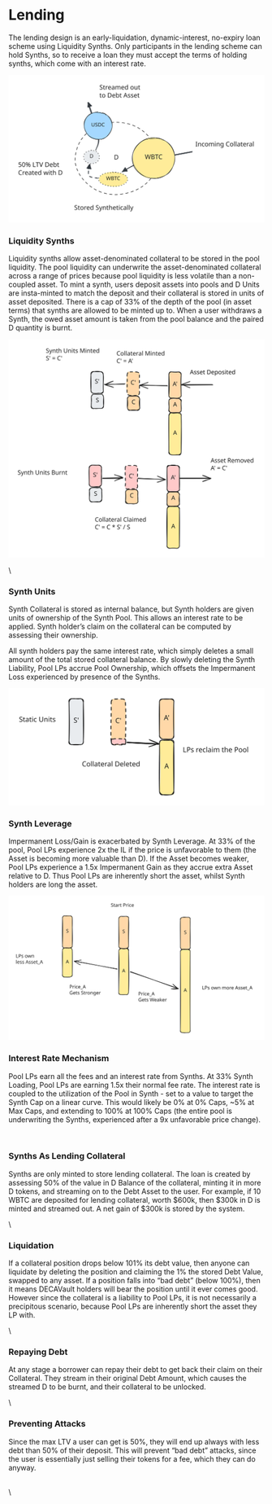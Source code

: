 # Lending

The lending design is an early-liquidation, dynamic-interest, no-expiry loan scheme using Liquidity Synths. Only participants in the lending scheme can hold Synths, so to receive a loan they must accept the terms of holding synths, which come with an interest rate.&#x20;

<img src="../.gitbook/assets/file.excalidraw (2).svg" alt="" class="gitbook-drawing">

### Liquidity Synths&#x20;

Liquidity synths allow asset-denominated collateral to be stored in the pool liquidity. The pool liquidity can underwrite the asset-denominated collateral across a range of prices because pool liquidity is less volatile than a non-coupled asset. To mint a synth, users deposit assets into pools and D Units are insta-minted to match the deposit and their collateral is stored in units of asset deposited. There is a cap of 33% of the depth of the pool (in asset terms) that synths are allowed to be minted up to. When a user withdraws a Synth, the owed asset amount is taken from the pool balance and the paired D  quantity is burnt.&#x20;





<img src="../.gitbook/assets/file.excalidraw (14).svg" alt="" class="gitbook-drawing">

\


### Synth Units

Synth Collateral is stored as internal balance, but Synth holders are given units of ownership of the Synth Pool. This allows an interest rate to be applied. Synth holder’s claim on the collateral can be computed by assessing their ownership.&#x20;

All synth holders pay the same interest rate, which simply deletes a small amount of the total stored collateral balance. By slowly deleting the Synth Liability, Pool LPs accrue Pool Ownership, which offsets the Impermanent Loss experienced by presence of the Synths.&#x20;

<img src="../.gitbook/assets/file.excalidraw (15).svg" alt="" class="gitbook-drawing">

### Synth Leverage

Impermanent Loss/Gain is exacerbated by Synth Leverage. At 33% of the pool, Pool LPs experience 2x the IL if the price is unfavorable to them (the Asset is becoming more valuable than D). If the Asset becomes weaker, Pool LPs experience a 1.5x Impermanent Gain as they accrue extra Asset relative to D. Thus Pool LPs are inherently short the asset, whilst Synth holders are long the asset.&#x20;

<img src="../.gitbook/assets/file.excalidraw (16).svg" alt="" class="gitbook-drawing">

### Interest Rate Mechanism

Pool LPs earn all the fees and an interest rate from Synths. At 33% Synth Loading, Pool LPs are earning 1.5x their normal fee rate. The interest rate is coupled to the utilization of the Pool in Synth - set to a value to target the Synth Cap on a linear curve. This would likely be 0% at 0% Caps, \~5% at Max Caps, and extending to 100% at 100% Caps (the entire pool is underwriting the Synths, experienced after a 9x unfavorable price change).



<img src="broken-reference" alt="" class="gitbook-drawing">



### Synths As Lending Collateral

Synths are only minted to store lending collateral. The loan is created by assessing 50% of the value in D Balance of the collateral, minting it in more D tokens, and streaming on to the Debt Asset to the user. For example, if 10 WBTC are deposited for lending collateral, worth $600k, then $300k in D is minted and streamed out. A net gain of $300k is stored by the system.&#x20;

\


### Liquidation

If a collateral position drops below 101% its debt value, then anyone can liquidate by deleting the position and claiming the 1% the stored Debt Value, swapped to any asset. If a position falls into “bad debt” (below 100%), then it means DECAVault holders will bear the position until it ever comes good. However since the collateral is a liability to Pool LPs, it is not necessarily a precipitous scenario, because Pool LPs are inherently short the asset they LP with.

\


### Repaying Debt

At any stage a borrower can repay their debt to get back their claim on their Collateral. They stream in their original Debt Amount, which causes the streamed D to be burnt, and their collateral to be unlocked.&#x20;

\


### Preventing Attacks

Since the max LTV a user can get is 50%, they will end up always with less debt than 50% of their deposit. This will prevent “bad debt” attacks, since the user is essentially just selling their tokens for a fee, which they can do anyway.

\
\

